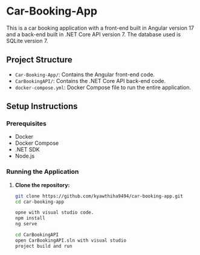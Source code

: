 # Car-Booking-App
This is a car booking application with a front-end built in Angular version 17 and a back-end built in .NET Core API version 7. The database used is SQLite version 7.


## Project Structure

- `Car-Booking-App/`: Contains the Angular front-end code.
- `CarBookingAPI/`: Contains the .NET Core API back-end code.
- `docker-compose.yml`: Docker Compose file to run the entire application.

## Setup Instructions

### Prerequisites

- Docker
- Docker Compose
- .NET SDK
- Node.js

### Running the Application

1. **Clone the repository:**

   ```sh
   git clone https://github.com/kyawthiha9494/car-booking-app.git
   cd car-booking-app

   opne with visual studio code. 
   npm install
   ng serve

   cd CarBookingAPI
   open CarBookingAPI.sln with visual studio
   project build and run